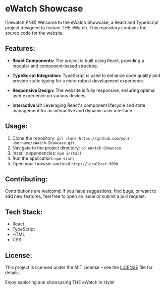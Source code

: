 # eWatch Showcase
!(/ewatch.PNG)
Welcome to the eWatch Showcase, a React and TypeScript project designed to feature THE eWatch. This repository contains the source code for the website.

## Features:

- **React Components:** The project is built using React, providing a modular and component-based structure.

- **TypeScript Integration:** TypeScript is used to enhance code quality and provide static typing for a more robust development experience.

- **Responsive Design:** The website is fully responsive, ensuring optimal user experience on various devices.

- **Interactive UI:** Leveraging React's component lifecycle and state management for an interactive and dynamic user interface.

## Usage:

1. Clone the repository: `git clone https://github.com/your-username/eWatch-Showcase.git`
2. Navigate to the project directory: `cd eWatch-Showcase`
3. Install dependencies: `npm install`
4. Run the application: `npm start`
5. Open your browser and visit `http://localhost:3000`

## Contributing:

Contributions are welcome! If you have suggestions, find bugs, or want to add new features, feel free to open an issue or submit a pull request.

## Tech Stack:

- React
- TypeScript
- HTML
- CSS

## License:

This project is licensed under the MIT License - see the [LICENSE](LICENSE) file for details.

Enjoy exploring and showcasing THE eWatch in style!
